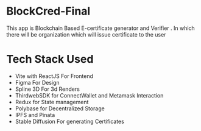 # BlockCred-Final
This app is Blockchain Based E-certificate generator and Verifier . In which there will be organization which will issue certificate to the user

# Tech Stack Used
- Vite with ReactJS For Frontend
- Figma For Design
- Spline 3D For 3d Renders
- ThirdwebSDK for ConnectWallet and Metamask Interaction
- Redux for State management
- Polybase for Decentralized Storage
- IPFS and Pinata
- Stable Diffusion For generating Certificates


